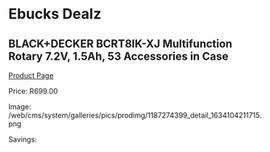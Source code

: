 
# Ebucks Dealz
## BLACK+DECKER BCRT8IK-XJ Multifunction Rotary 7.2V, 1.5Ah, 53 Accessories in Case
[Product Page](https://www.ebucks.com/web/shop/productSelected.do?prodId=1187274399&catId=717324798)

Price: R699.00

Image: /web/cms/system/galleries/pics/prodimg/1187274399_detail_1634104211715.png

Savings: 


	